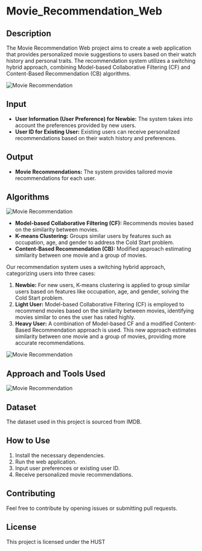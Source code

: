 # Movie_Recommendation_Web

## Description

The Movie Recommendation Web project aims to create a web application that provides personalized movie suggestions to users based on their watch history and personal traits. The recommendation system utilizes a switching hybrid approach, combining Model-based Collaborative Filtering (CF) and Content-Based Recommendation (CB) algorithms.

![Movie Recommendation](https://github.com/minhdo2207/Movie_Recommendation_Web/blob/main/image/IntroPic.png)

## Input

- **User Information (User Preference) for Newbie:** The system takes into account the preferences provided by new users.
- **User ID for Existing User:** Existing users can receive personalized recommendations based on their watch history and preferences.

## Output

- **Movie Recommendations:** The system provides tailored movie recommendations for each user.

## Algorithms

![Movie Recommendation](https://github.com/minhdo2207/Movie_Recommendation_Web/blob/main/image/Model%20Flow.png)


- **Model-based Collaborative Filtering (CF):** Recommends movies based on the similarity between movies.
- **K-means Clustering:** Groups similar users by features such as occupation, age, and gender to address the Cold Start problem.
- **Content-Based Recommendation (CB):** Modified approach estimating similarity between one movie and a group of movies.

Our recommendation system uses a switching hybrid approach, categorizing users into three cases:

1. **Newbie:** For new users, K-means clustering is applied to group similar users based on features like occupation, age, and gender, solving the Cold Start problem.
2. **Light User:** Model-based Collaborative Filtering (CF) is employed to recommend movies based on the similarity between movies, identifying movies similar to ones the user has rated highly.
3. **Heavy User:** A combination of Model-based CF and a modified Content-Based Recommendation approach is used. This new approach estimates similarity between one movie and a group of movies, providing more accurate recommendations.

![Movie Recommendation](https://github.com/minhdo2207/Movie_Recommendation_Web/blob/main/image/content-based_vs_collaborative_light.png)

## Approach and Tools Used

  ![Movie Recommendation](https://github.com/minhdo2207/Movie_Recommendation_Web/blob/main/image/Plan.png)

## Dataset

The dataset used in this project is sourced from IMDB.

## How to Use

1. Install the necessary dependencies.
2. Run the web application.
3. Input user preferences or existing user ID.
4. Receive personalized movie recommendations.

## Contributing

Feel free to contribute by opening issues or submitting pull requests.

## License

This project is licensed under the HUST



